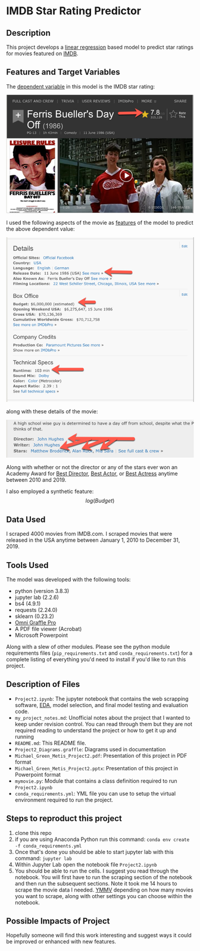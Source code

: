 # IMDB Star Rating Predictor

## Description

This project develops a [linear regression](https://en.wikipedia.org/wiki/Linear_regression) based model to predict star ratings for movies featured on [IMDB](imdb.com).



## Features and Target Variables

The [dependent variable](https://en.wikipedia.org/wiki/Dependent_and_independent_variables) in this model is the IMDB star rating:

![Example Star Rating](./ferris_stars.jpg)

I used the following aspects of the movie as [features](https://en.wikipedia.org/wiki/Feature_(machine_learning)) of the model to predict the above dependent value:

![some details](./ferris_details.jpg)

along with these details of the movie:

![more details](./director_staring_cast.jpg)

Along with whether or not the director or any of the stars ever won an Academy Award for [Best Director](https://en.wikipedia.org/wiki/Academy_Award_for_Best_Director), [Best Actor](https://en.wikipedia.org/wiki/Academy_Award_for_Best_Actor), or [Best Actress](https://en.wikipedia.org/wiki/Academy_Award_for_Best_Actress) anytime between 2010 and 2019.

I also employed a synthetic feature: $$log(Budget)$$

## Data Used

I scraped 4000 movies from IMDB.com. I scraped movies that were released in the USA anytime between January 1, 2010 to December 31, 2019.

## Tools Used

The model was developed with the following tools:

* python (version 3.8.3)
* jupyter lab (2.2.6)
* bs4 (4.9.1)
* requests (2.24.0)
* sklearn (0.23.2)
* [Omni Graffle Pro](https://www.omnigroup.com/omnigraffle)
* A PDF file viewer (Acrobat)
* Microsoft Powerpoint


Along with a slew of other modules. Please see the python module requirements files (`pip_requirements.txt` and `conda_requirements.txt`) for a complete listing of everything you'd need to install if you'd like to run this project.

## Description of Files

* `Project2.ipynb`: The jupyter notebook that contains the web scrapping software, [EDA](https://en.wikipedia.org/wiki/Exploratory_data_analysis), model selection, and final model testing and evaluation code.
* `my_project_notes.md`: Unofficial notes about the project that I wanted to keep under revision control. You can read through them but they are not required reading to understand the project or how to get it up and running
* `README.md`: This README file.
* `Project2_Diagrams.graffle`: Diagrams used in documentation
* `Michael_Green_Metis_Project2.pdf`: Presentation of this project in PDF format
* `Michael_Green_Metis_Project2.pptx`: Presentation of this project in Powerpoint format
* `mymovie.py`: Module that contains a class definition required to run `Project2.ipynb`
* `conda_requirements.yml`: YML file you can use to setup the virtual environment required to run the project.

## Steps to reproduct this project

1. clone this repo
1. if you are using Anaconda Python run this command: `conda env create -f conda_requirements.yml`
1. Once that's done you should be able to start jupyter lab with this command: `jupyter lab`
1. Within Jupyter Lab open the notebook file `Project2.ipynb`
1. You should be able to run the cells. I suggest you read through the notebook. You will first have to run the scraping section of the notebook and then run the subsequent sections. Note it took me 14 hours to scrape the movie data I needed. [YMMV](https://www.allacronyms.com/YMMV/Your_Mileage_May_Vary) depending on how many movies you want to scrape, along with other settings you can choose within the notebook.

## Possible Impacts of Project

Hopefully someone will find this work interesting and suggest ways it could be improved or enhanced with new features.